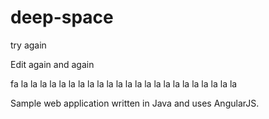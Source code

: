 # deep-space

try again


Edit again and again

fa la la la la la la la la la la la la la la la la la la la la la la la 

Sample web application written in Java and uses AngularJS.
